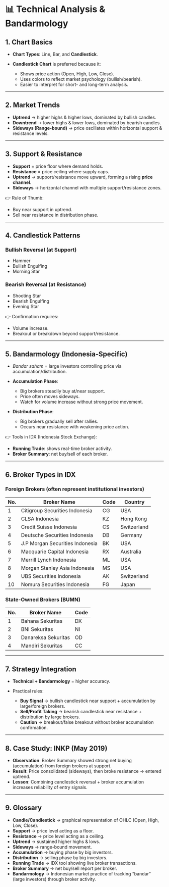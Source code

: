 # 📊 Technical Analysis & Bandarmology

## 1. Chart Basics

* **Chart Types**: Line, Bar, and **Candlestick**.
* **Candlestick Chart** is preferred because it:

  * Shows price action (Open, High, Low, Close).
  * Uses colors to reflect market psychology (bullish/bearish).
  * Easier to interpret for short- and long-term analysis.

---

## 2. Market Trends

* **Uptrend** → higher highs & higher lows, dominated by bullish candles.
* **Downtrend** → lower highs & lower lows, dominated by bearish candles.
* **Sideways (Range-bound)** → price oscillates within horizontal support & resistance levels.

---

## 3. Support & Resistance

* **Support** = price floor where demand holds.
* **Resistance** = price ceiling where supply caps.
* **Uptrend** → support/resistance move upward, forming a rising **price channel**.
* **Sideways** → horizontal channel with multiple support/resistance zones.

👉 Rule of Thumb:

* Buy near support in uptrend.
* Sell near resistance in distribution phase.

---

## 4. Candlestick Patterns

### Bullish Reversal (at Support)

* Hammer
* Bullish Engulfing
* Morning Star

### Bearish Reversal (at Resistance)

* Shooting Star
* Bearish Engulfing
* Evening Star

👉 Confirmation requires:

* Volume increase.
* Breakout or breakdown beyond support/resistance.

---

## 5. Bandarmology (Indonesia-Specific)

* *Bandar saham* = large investors controlling price via accumulation/distribution.
* **Accumulation Phase**:

  * Big brokers steadily buy at/near support.
  * Price often moves sideways.
  * Watch for volume increase without strong price movement.
* **Distribution Phase**:

  * Big brokers gradually sell after rallies.
  * Occurs near resistance with weakening price action.

👉 Tools in IDX (Indonesia Stock Exchange):

* **Running Trade**: shows real-time broker activity.
* **Broker Summary**: net buy/sell of each broker.

---

## 6. Broker Types in IDX

### Foreign Brokers (often represent institutional investors)

| No. | Broker Name                     | Code | Country     |
| --- | ------------------------------- | ---- | ----------- |
| 1   | Citigroup Securities Indonesia  | CG   | USA         |
| 2   | CLSA Indonesia                  | KZ   | Hong Kong   |
| 3   | Credit Suisse Indonesia         | CS   | Switzerland |
| 4   | Deutsche Securities Indonesia   | DB   | Germany     |
| 5   | J.P Morgan Securities Indonesia | BK   | USA         |
| 6   | Macquarie Capital Indonesia     | RX   | Australia   |
| 7   | Merrill Lynch Indonesia         | ML   | USA         |
| 8   | Morgan Stanley Asia Indonesia   | MS   | USA         |
| 9   | UBS Securities Indonesia        | AK   | Switzerland |
| 10  | Nomura Securities Indonesia     | FG   | Japan       |

### State-Owned Brokers (BUMN)

| No. | Broker Name         | Code |
| --- | ------------------- | ---- |
| 1   | Bahana Sekuritas    | DX   |
| 2   | BNI Sekuritas       | NI   |
| 3   | Danareksa Sekuritas | OD   |
| 4   | Mandiri Sekuritas   | CC   |

---

## 7. Strategy Integration

* **Technical + Bandarmology** = higher accuracy.
* Practical rules:

  * **Buy Signal** → bullish candlestick near support + accumulation by large/foreign brokers.
  * **Sell/Profit Taking** → bearish candlestick near resistance + distribution by large brokers.
  * **Caution** → breakout/false breakout without broker accumulation confirmation.

---

## 8. Case Study: INKP (May 2019)

* **Observation**: Broker Summary showed strong net buying (accumulation) from foreign brokers at support.
* **Result**: Price consolidated (sideways), then broke resistance → entered uptrend.
* **Lesson**: Combining candlestick reversal + broker accumulation increases reliability of entry signals.

---

## 9. Glossary

* **Candle/Candlestick** → graphical representation of OHLC (Open, High, Low, Close).
* **Support** → price level acting as a floor.
* **Resistance** → price level acting as a ceiling.
* **Uptrend** → sustained higher highs & lows.
* **Sideways** → range-bound movement.
* **Accumulation** → buying phase by big investors.
* **Distribution** → selling phase by big investors.
* **Running Trade** → IDX tool showing live broker transactions.
* **Broker Summary** → net buy/sell report per broker.
* **Bandarmology** → Indonesian market practice of tracking “bandar” (large investors) through broker activity.
